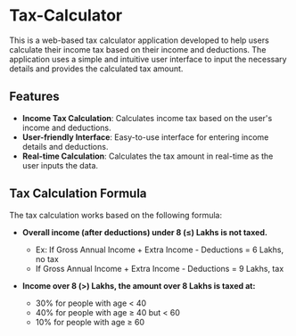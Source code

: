 # Tax-Calculator

This is a web-based tax calculator application developed to help users calculate their income tax based on their income and deductions. The application uses a simple and intuitive user interface to input the necessary details and provides the calculated tax amount.

## Features

- **Income Tax Calculation**: Calculates income tax based on the user's income and deductions.
- **User-friendly Interface**: Easy-to-use interface for entering income details and deductions.
- **Real-time Calculation**: Calculates the tax amount in real-time as the user inputs the data.

## Tax Calculation Formula

The tax calculation works based on the following formula:

- **Overall income (after deductions) under 8 (≤) Lakhs is not taxed.**
    - Ex: If Gross Annual Income + Extra Income - Deductions =  6 Lakhs, no tax
    - If Gross Annual Income + Extra Income - Deductions =  9 Lakhs, tax

- **Income over 8 (>) Lakhs, the amount over 8 Lakhs is taxed at:**
    - 30% for people with age < 40
    - 40% for people with age ≥ 40 but < 60
    - 10% for people with age ≥ 60
